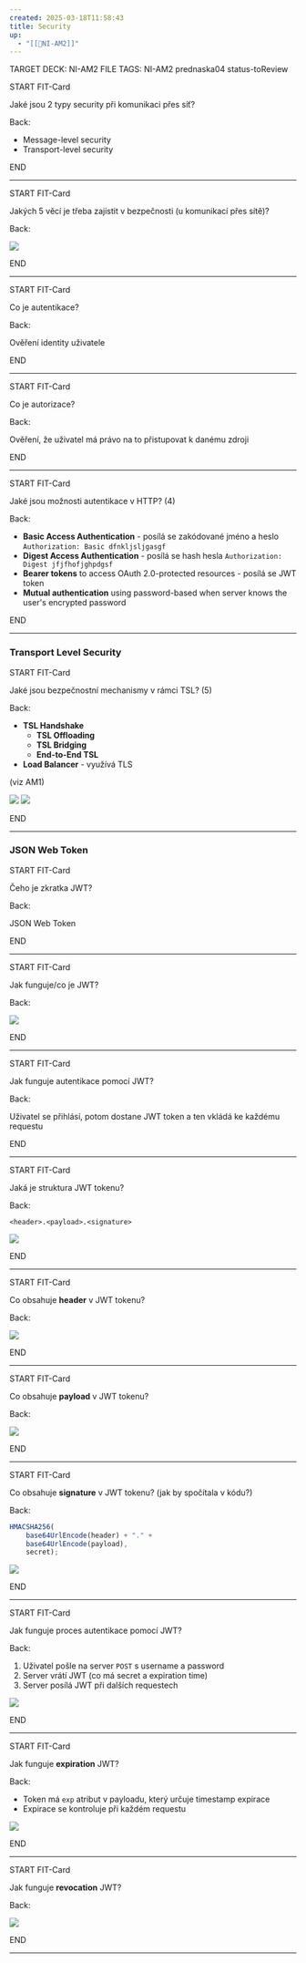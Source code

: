 ```yaml
---
created: 2025-03-18T11:58:43
title: Security
up:
  - "[[📖NI-AM2]]"
---
```

TARGET DECK: NI-AM2
FILE TAGS: NI-AM2 prednaska04 status-toReview

START
FIT-Card

Jaké jsou 2 typy security při komunikaci přes síť?

Back:

- Message-level security
- Transport-level security
<!--ID: 1746519872908-->
END

---


START
FIT-Card

Jakých 5 věcí je třeba zajistit v bezpečnosti (u komunikací přes sítě)?

Back:

![](../../../Assets/Pasted%20image%2020250318120256.png)
<!--ID: 1746519872921-->
END

---


START
FIT-Card

Co je autentikace?

Back:

Ověření identity uživatele
<!--ID: 1746519872924-->
END

---


START
FIT-Card

Co je autorizace?

Back:

Ověření, že uživatel má právo na to přistupovat k danému zdroji
<!--ID: 1746519872927-->
END

---


START
FIT-Card

Jaké jsou možnosti autentikace v HTTP? (4)

Back:

- **Basic Access Authentication** - posílá se zakódované jméno a heslo `Authorization: Basic dfnkljsljgasgf`
- **Digest Access Authentication** - posílá se hash hesla `Authorization: Digest jfjfhofjghpdgsf`
- **Bearer tokens** to access OAuth 2.0-protected resources - posílá se JWT token
- **Mutual authentication** using password-based when server knows the user's encrypted password
<!--ID: 1746519872930-->
END

---

### Transport Level Security


START
FIT-Card

Jaké jsou bezpečnostní mechanismy v rámci TSL? (5)

Back:

- **TSL Handshake**
	- **TSL Offloading**
	- **TSL Bridging**
	- **End-to-End TSL**
- **Load Balancer** - využívá TLS

(viz AM1)

![](../../../Assets/Pasted%20image%2020250318120620.png)
![](../../../Assets/Pasted%20image%2020250318120615.png)
<!--ID: 1746519872933-->
END

---

### JSON Web Token


START
FIT-Card

Čeho je zkratka JWT?

Back:

JSON Web Token
<!--ID: 1746519872936-->
END

---


START
FIT-Card

Jak funguje/co je JWT?

Back:

![](../../../Assets/Pasted%20image%2020250318120729.png)
<!--ID: 1746519872939-->
END

---


START
FIT-Card

Jak funguje autentikace pomocí JWT?

Back:

Uživatel se přihlásí, potom dostane JWT token a ten vkládá ke každému requestu
<!--ID: 1746519872942-->
END

---


START
FIT-Card

Jaká je struktura JWT tokenu?

Back:

`<header>.<payload>.<signature>`

<!-- ExampleStart -->
![](../../../Assets/Pasted%20image%2020250318121002.png)
<!-- ExampleEnd -->
<!--ID: 1746519872945-->
END

---


START
FIT-Card

Co obsahuje **header** v JWT tokenu?

Back:

![](../../../Assets/Pasted%20image%2020250318120923.png)
<!--ID: 1746519872948-->
END

---


START
FIT-Card

Co obsahuje **payload** v JWT tokenu?

Back:

![](../../../Assets/Pasted%20image%2020250318120937.png)
<!--ID: 1746519872950-->
END

---


START
FIT-Card

Co obsahuje **signature** v JWT tokenu? (jak by spočítala v kódu?)

Back:

```js
HMACSHA256(
	base64UrlEncode(header) + "." +
	base64UrlEncode(payload),
	secret);
```

<!-- DetailInfoStart -->
![](../../../Assets/Pasted%20image%2020250318120946.png)
<!-- DetailInfoEnd -->
<!--ID: 1746519872953-->
END

---


START
FIT-Card

Jak funguje proces autentikace pomocí JWT?

Back:

1. Uživatel pošle na server `POST` s username a password
2. Server vrátí JWT (co má secret a expiration time)
3. Server posílá JWT při dalších requestech

<!-- ImageStart -->
![](../../../Assets/Pasted%20image%2020250318121035.png)
<!-- ImageEnd -->
<!--ID: 1746519872956-->
END

---


START
FIT-Card

Jak funguje **expiration** JWT?

Back:

- Token má `exp` atribut v payloadu, který určuje timestamp expirace
- Expirace se kontroluje při každém requestu

![](../../../Assets/Pasted%20image%2020250318121051.png)
<!--ID: 1746519872959-->
END

---


START
FIT-Card

Jak funguje **revocation** JWT?

Back:

![](../../../Assets/Pasted%20image%2020250318121103.png)
<!--ID: 1746519872962-->
END

---
